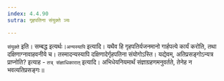 ```yaml
---
index: 4.4.90
sutra: गृहपतिना संयुक्ते ञ्यः

---
```

   `संयुक्ते` इति। सम्बद्ध इत्यर्थः।`अन्यस्यापि` इत्यादि। यथैव हि गृहपतिर्यजनमानो गार्हपत्ये कार्यं करोति, तथा दक्षिणाग्नावाहवनीये च। तस्मादन्यस्यापि दक्षिणादेर्गृहपतिना संयोगोऽस्ति। यद्येवम्, अतिप्रसङ्गोऽन्यत्र प्राप्नोति? इत्याह - `तत्र् संज्ञाधिकारात्` इत्यादि। अभिधेयनियमार्थं संज्ञाग्रहणमनुवर्तते, तेनेह न भवत्यतिप्रसङ्गः॥